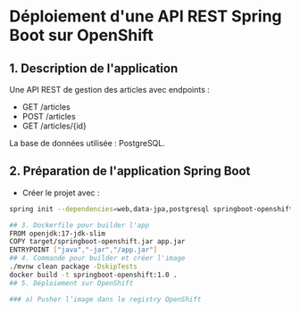 # Déploiement d'une API REST Spring Boot sur OpenShift

## 1. Description de l'application
Une API REST de gestion des articles avec endpoints :
- GET /articles
- POST /articles
- GET /articles/{id}

La base de données utilisée : PostgreSQL.

## 2. Préparation de l'application Spring Boot
- Créer le projet avec :
```bash
spring init --dependencies=web,data-jpa,postgresql springboot-openshift

## 3. Dockerfile pour builder l'app
FROM openjdk:17-jdk-slim
COPY target/springboot-openshift.jar app.jar
ENTRYPOINT ["java","-jar","/app.jar"]
## 4. Commande pour builder et créer l'image
./mvnw clean package -DskipTests
docker build -t springboot-openshift:1.0 .
## 5. Déploiement sur OpenShift

### a) Pusher l’image dans le registry OpenShift
